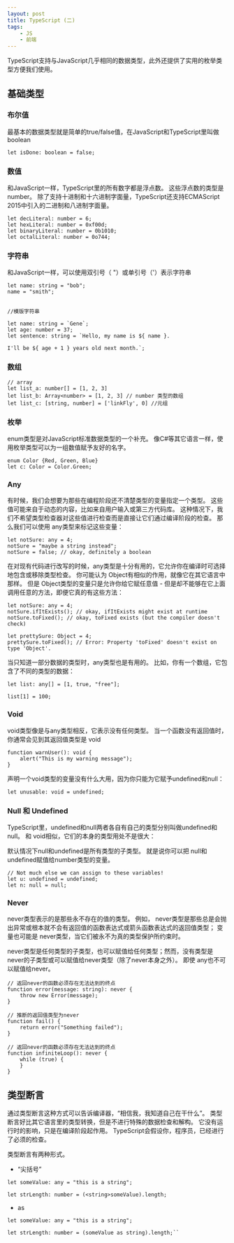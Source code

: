```yaml
---
layout: post
title: TypeScript (二) 
tags:
    - JS 
    - 前端  
---
```



TypeScript支持与JavaScript几乎相同的数据类型，此外还提供了实用的枚举类型方便我们使用。

## 基础类型 


### 布尔值

最基本的数据类型就是简单的true/false值，在JavaScript和TypeScript里叫做boolean

```
let isDone: boolean = false;
```


### 数值

和JavaScript一样，TypeScript里的所有数字都是浮点数。 这些浮点数的类型是 number。 除了支持十进制和十六进制字面量，TypeScript还支持ECMAScript 2015中引入的二进制和八进制字面量。

```
let decLiteral: number = 6;
let hexLiteral: number = 0xf00d;
let binaryLiteral: number = 0b1010;
let octalLiteral: number = 0o744;
```


### 字符串

和JavaScript一样，可以使用双引号（ "）或单引号（'）表示字符串


```
let name: string = "bob";
name = "smith";


//模版字符串

let name: string = `Gene`;
let age: number = 37;
let sentence: string = `Hello, my name is ${ name }.

I'll be ${ age + 1 } years old next month.`;
```

### 数组

```
// array
let list_a: number[] = [1, 2, 3]
let list_b: Array<number> = [1, 2, 3] // number 类型的数组
let list_c: [string, number] = ['linkFly', 0] //元组
```


### 枚举

enum类型是对JavaScript标准数据类型的一个补充。 像C#等其它语言一样，使用枚举类型可以为一组数值赋予友好的名字。

```
enum Color {Red, Green, Blue}
let c: Color = Color.Green;
```



### Any

有时候，我们会想要为那些在编程阶段还不清楚类型的变量指定一个类型。 这些值可能来自于动态的内容，比如来自用户输入或第三方代码库。 这种情况下，我们不希望类型检查器对这些值进行检查而是直接让它们通过编译阶段的检查。 那么我们可以使用 any类型来标记这些变量：

```
let notSure: any = 4;
notSure = "maybe a string instead";
notSure = false; // okay, definitely a boolean
```


在对现有代码进行改写的时候，any类型是十分有用的，它允许你在编译时可选择地包含或移除类型检查。 你可能认为 Object有相似的作用，就像它在其它语言中那样。 但是 Object类型的变量只是允许你给它赋任意值 - 但是却不能够在它上面调用任意的方法，即便它真的有这些方法：

```
let notSure: any = 4;
notSure.ifItExists(); // okay, ifItExists might exist at runtime
notSure.toFixed(); // okay, toFixed exists (but the compiler doesn't check)

let prettySure: Object = 4;
prettySure.toFixed(); // Error: Property 'toFixed' doesn't exist on type 'Object'.
```

当只知道一部分数据的类型时，any类型也是有用的。 比如，你有一个数组，它包含了不同的类型的数据：

```
let list: any[] = [1, true, "free"];

list[1] = 100;
```


### Void

void类型像是与any类型相反，它表示没有任何类型。 当一个函数没有返回值时，你通常会见到其返回值类型是 void


```
function warnUser(): void {
    alert("This is my warning message");
}
```


声明一个void类型的变量没有什么大用，因为你只能为它赋予undefined和null：

```
let unusable: void = undefined;
```


### Null 和 Undefined

TypeScript里，undefined和null两者各自有自己的类型分别叫做undefined和null。 和 void相似，它们的本身的类型用处不是很大：

默认情况下null和undefined是所有类型的子类型。 就是说你可以把 null和undefined赋值给number类型的变量。

```
// Not much else we can assign to these variables!
let u: undefined = undefined;
let n: null = null;
```





### Never

never类型表示的是那些永不存在的值的类型。 例如， never类型是那些总是会抛出异常或根本就不会有返回值的函数表达式或箭头函数表达式的返回值类型； 变量也可能是 never类型，当它们被永不为真的类型保护所约束时。

never类型是任何类型的子类型，也可以赋值给任何类型；然而，没有类型是never的子类型或可以赋值给never类型（除了never本身之外）。 即使 any也不可以赋值给never。

```
// 返回never的函数必须存在无法达到的终点
function error(message: string): never {
    throw new Error(message);
}

// 推断的返回值类型为never
function fail() {
    return error("Something failed");
}

// 返回never的函数必须存在无法达到的终点
function infiniteLoop(): never {
    while (true) {
    }
}
```

## 类型断言

通过类型断言这种方式可以告诉编译器，“相信我，我知道自己在干什么”。 类型断言好比其它语言里的类型转换，但是不进行特殊的数据检查和解构。 它没有运行时的影响，只是在编译阶段起作用。 TypeScript会假设你，程序员，已经进行了必须的检查。

类型断言有两种形式。

* “尖括号” 

```
let someValue: any = "this is a string";

let strLength: number = (<string>someValue).length;
```

* as

```
let someValue: any = "this is a string";

let strLength: number = (someValue as string).length;``
